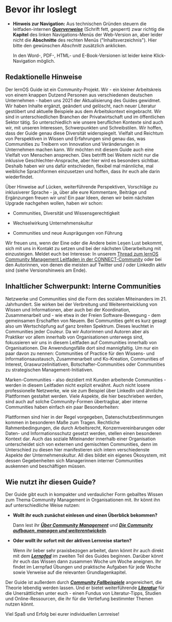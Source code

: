 # Bevor ihr loslegt

- **Hinweis zur Navigation:** Aus technischen Gründen steuern die leitfaden-internen [***Querverweise***]() (Schrift fett, gesperrt) zwar richtig die **Kapitel** des linken Navigations-Menüs der Web-Version an, aber leider nicht die **Abschnitte** des rechten Menüs ("Inhaltsverzeichnis"). Hier bitte den gewünschen *Abschnitt* zusätzlich anklicken. 

    In den Word-, PDF-, HTML- und E-Book-Versionen ist leider keine Klick-Navigation möglich.

## Redaktionelle Hinweise

Der lernOS Guide ist ein Community-Projekt. Wir - ein kleiner
Arbeitskreis von einem knappen Dutzend Personen aus verschiedenen
deutschen Unternehmen - haben uns 2021 der Aktualisierung des Guides
gewidmet. Wir haben Inhalte ergänzt, geändert und gelöscht, nach neuer
Literatur gestöbert und aktuelle Beispiele aus dem Arbeitskontext
eingebracht. Wir sind in unterschiedlichen Branchen der Privatwirtschaft
und im öffentlichen Sektor tätig. So unterschiedlich wie unsere
beruflichen Kontexte sind auch wir, mit unseren Interessen,
Schwerpunkten und Schreibstilen. Wir hoffen, dass der Guide genau diese
Diversität widerspiegelt. Vielfalt und Reichtum von Perspektiven in
Wissen und Erfahrungen sind genau das, was Communities zu Treibern von
Innovation und Veränderungen in Unternehmen machen kann. Wir möchten mit
diesem Guide auch eine Vielfalt von Menschen ansprechen. Dies betrifft
bei Weitem nicht nur die inklusive Geschlechter-Ansprache, aber hier
wird es besonders sichtbar. Deshalb haben wir uns dafür entschieden,
flexibel mal männliche, mal weibliche Sprachformen einzusetzen und
hoffen, dass ihr euch alle darin wiederfindet.

Über Hinweise auf Lücken, weiterführende Perspektiven, Vorschläge zu
inklusiverer Sprache - ja, über alle eure Kommentare, Beiträge und
Ergänzungen freuen wir uns! Ein paar Ideen, denen wir beim nächsten
Upgrade nachgehen wollen, haben wir schon:

- Communities, Diversität und Wissensgerechtigkeit

- Wechselwirkung Unternehmenskultur

- Communities und neue Ausprägungen von Führung

Wir freuen uns, wenn der Eine oder die Andere beim Lesen Lust bekommt,
sich mit uns in Kontakt zu setzen und bei der nächsten Überarbeitung mit
einzusteigen. Meldet euch bei Interesse: In unserem [Thread zum lernOS
Community Management Leitfaden in der CONNECT-Community](https://community.cogneon.de/t/lernos-community-management-leitfaden/) oder bei den
Autorinnen, von denen die meisten auf Twitter und / oder LinkedIn aktiv
sind (siehe Versionshinweis am Ende).

## Inhaltlicher Schwerpunkt: Interne Communities

Netzwerke und Communities sind die Form des sozialen Miteinanders im 21.
Jahrhundert. Sie wirken bei der Verbreitung und Weiterentwicklung von
Wissen und Informationen, aber auch bei der Koordination, Zusammenarbeit
und - wie etwa in der Freien Software-Bewegung - dem gemeinsamen
Erschaffen von Neuem. Bei Communities geht es kurz gesagt also um
Wertschöpfung auf ganz breiten Spektrum. Dieses leuchtet in Communities
jeder Couleur. Da wir Autorinnen und Autoren aber als Praktiker vor
allem innerhalb von Organisationen unterwegs sind, fokussieren wir uns
in diesem Leitfaden auf Communities innerhalb von Organisationen. Die
Anwendungsfälle dort sind mannigfaltig. Um nur ein paar davon zu nennen:
Communities of Practice für den Wissens- und Informationsaustausch,
Zusammenarbeit und Ko-Kreation, Communities of Interest,
Graswurzelinitiativen, Botschafter-Communities oder Communities zu
strategischen Management-Initiativen.

Marken-Communities - also dezidiert mit Kunden arbeitende Communities -
werden in diesem Leitfaden nicht explizit erwähnt. Auch nicht losere
professionelle Netzwerke, wie sie zum Beispiel über LinkedIn und
ähnliche Plattformen gestaltet werden. Viele Aspekte, die hier
beschrieben werden, sind auch auf solche Community-Formen übertragbar,
aber interne Communities haben einfach ein paar Besonderheiten:

Plattformen sind hier in der Regel vorgegeben, Datenschutzbestimmungen
kommen in besonderen Maße zum Tragen. Rechtliche Rahmenbedingungen, die
durch Arbeitsrecht, Konzernvereinbarungen oder Daten- und
Informationsschutz gesetzt werden, stellen einen besonderen Kontext dar.
Auch das soziale Miteinander innerhalb einer Organisation unterscheidet
sich von externen und gemischten Communities, denn im Unterschied zu
diesen hier manifestieren sich intern verschiedenste Aspekte der
Unternehmenskultur. All dies bildet ein eigenes Ökosystem, mit dessen
Gegebenheiten sich Managerinnen interner Communities auskennen und
beschäftigen müssen.

## Wie nutzt ihr diesen Guide?

Der Guide gibt euch in kompakter und verdaulicher Form geballtes Wissen
zum Thema Community Management in Organisationen mit. Ihr könnt ihn auf
unterschiedliche Weise nutzen:

- **Wollt ihr euch zunächst einlesen und einen Überblick bekommen?**

    Dann lest ihr [***Über Community Management***](2-01-Communities_und_Organisationsstrukturen.md) und [***Die Community aufbauen, managen und weiterentwickeln***](4-00-Die_Community_aufbauen_managen_und_weiterentwickeln.md).

- **Oder wollt ihr sofort mit der aktiven Lernreise starten?**

    Wenn ihr lieber sehr praxisbezogen arbeitet, dann könnt ihr auch direkt mit dem [***Lernpfad***](5-00-Lernpfad.md) im zweiten Teil des Guides beginnen. Darüber könnt ihr euch das Wissen dann zusammen Woche um Woche aneignen. Ihr findet im Lernpfad Übungen und praktische Aufgaben für jede Woche sowie Verweise auf die relevanten Grundlagenkapitel.

Der Guide ist außerdem durch [***Community Fallbeispiele***](3-00-Community-Fallbeispiele.md)
angereichert, die Theorie lebendig werden lassen. Und er bietet weiterführende
[***Literatur***](6-00-Anhang.md) für die Unersättlichen
unter euch - einen Fundus von Literatur-Tipps, Studien und
Online-Ressourcen, die ihr für die Vertiefung bestimmter Themen nutzen
könnt.

Viel Spaß und Erfolg bei eurer individuellen Lernreise!